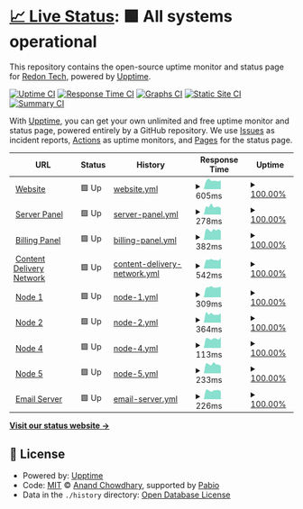 # [📈 Live Status](https://status.redon.tech): <!--live status--> **🟩 All systems operational**

This repository contains the open-source uptime monitor and status page for [Redon Tech](https://redon.tech), powered by [Upptime](https://github.com/upptime/upptime).

[![Uptime CI](https://github.com/Redon-Tech/status/workflows/Uptime%20CI/badge.svg)](https://github.com/Redon-Tech/status/actions?query=workflow%3A%22Uptime+CI%22)
[![Response Time CI](https://github.com/Redon-Tech/status/workflows/Response%20Time%20CI/badge.svg)](https://github.com/Redon-Tech/status/actions?query=workflow%3A%22Response+Time+CI%22)
[![Graphs CI](https://github.com/Redon-Tech/status/workflows/Graphs%20CI/badge.svg)](https://github.com/Redon-Tech/status/actions?query=workflow%3A%22Graphs+CI%22)
[![Static Site CI](https://github.com/Redon-Tech/status/workflows/Static%20Site%20CI/badge.svg)](https://github.com/Redon-Tech/status/actions?query=workflow%3A%22Static+Site+CI%22)
[![Summary CI](https://github.com/Redon-Tech/status/workflows/Summary%20CI/badge.svg)](https://github.com/Redon-Tech/status/actions?query=workflow%3A%22Summary+CI%22)

With [Upptime](https://upptime.js.org), you can get your own unlimited and free uptime monitor and status page, powered entirely by a GitHub repository. We use [Issues](https://github.com/Redon-Tech/status/issues) as incident reports, [Actions](https://github.com/Redon-Tech/status/actions) as uptime monitors, and [Pages](https://status.redon.tech) for the status page.

<!--start: status pages-->
<!-- This summary is generated by Upptime (https://github.com/upptime/upptime) -->
<!-- Do not edit this manually, your changes will be overwritten -->
<!-- prettier-ignore -->
| URL | Status | History | Response Time | Uptime |
| --- | ------ | ------- | ------------- | ------ |
| <img alt="" src="https://icons.duckduckgo.com/ip3/redon.tech.ico" height="13"> [Website](https://redon.tech) | 🟩 Up | [website.yml](https://github.com/Redon-Tech/status/commits/HEAD/history/website.yml) | <details><summary><img alt="Response time graph" src="./graphs/website/response-time-week.png" height="20"> 605ms</summary><br><a href="https://status.redon.tech/history/website"><img alt="Response time 966" src="https://img.shields.io/endpoint?url=https%3A%2F%2Fraw.githubusercontent.com%2FRedon-Tech%2Fstatus%2FHEAD%2Fapi%2Fwebsite%2Fresponse-time.json"></a><br><a href="https://status.redon.tech/history/website"><img alt="24-hour response time 580" src="https://img.shields.io/endpoint?url=https%3A%2F%2Fraw.githubusercontent.com%2FRedon-Tech%2Fstatus%2FHEAD%2Fapi%2Fwebsite%2Fresponse-time-day.json"></a><br><a href="https://status.redon.tech/history/website"><img alt="7-day response time 605" src="https://img.shields.io/endpoint?url=https%3A%2F%2Fraw.githubusercontent.com%2FRedon-Tech%2Fstatus%2FHEAD%2Fapi%2Fwebsite%2Fresponse-time-week.json"></a><br><a href="https://status.redon.tech/history/website"><img alt="30-day response time 633" src="https://img.shields.io/endpoint?url=https%3A%2F%2Fraw.githubusercontent.com%2FRedon-Tech%2Fstatus%2FHEAD%2Fapi%2Fwebsite%2Fresponse-time-month.json"></a><br><a href="https://status.redon.tech/history/website"><img alt="1-year response time 966" src="https://img.shields.io/endpoint?url=https%3A%2F%2Fraw.githubusercontent.com%2FRedon-Tech%2Fstatus%2FHEAD%2Fapi%2Fwebsite%2Fresponse-time-year.json"></a></details> | <details><summary><a href="https://status.redon.tech/history/website">100.00%</a></summary><a href="https://status.redon.tech/history/website"><img alt="All-time uptime 99.84%" src="https://img.shields.io/endpoint?url=https%3A%2F%2Fraw.githubusercontent.com%2FRedon-Tech%2Fstatus%2FHEAD%2Fapi%2Fwebsite%2Fuptime.json"></a><br><a href="https://status.redon.tech/history/website"><img alt="24-hour uptime 100.00%" src="https://img.shields.io/endpoint?url=https%3A%2F%2Fraw.githubusercontent.com%2FRedon-Tech%2Fstatus%2FHEAD%2Fapi%2Fwebsite%2Fuptime-day.json"></a><br><a href="https://status.redon.tech/history/website"><img alt="7-day uptime 100.00%" src="https://img.shields.io/endpoint?url=https%3A%2F%2Fraw.githubusercontent.com%2FRedon-Tech%2Fstatus%2FHEAD%2Fapi%2Fwebsite%2Fuptime-week.json"></a><br><a href="https://status.redon.tech/history/website"><img alt="30-day uptime 98.51%" src="https://img.shields.io/endpoint?url=https%3A%2F%2Fraw.githubusercontent.com%2FRedon-Tech%2Fstatus%2FHEAD%2Fapi%2Fwebsite%2Fuptime-month.json"></a><br><a href="https://status.redon.tech/history/website"><img alt="1-year uptime 99.84%" src="https://img.shields.io/endpoint?url=https%3A%2F%2Fraw.githubusercontent.com%2FRedon-Tech%2Fstatus%2FHEAD%2Fapi%2Fwebsite%2Fuptime-year.json"></a></details>
| <img alt="" src="https://icons.duckduckgo.com/ip3/panel.redon.tech.ico" height="13"> [Server Panel](https://panel.redon.tech) | 🟩 Up | [server-panel.yml](https://github.com/Redon-Tech/status/commits/HEAD/history/server-panel.yml) | <details><summary><img alt="Response time graph" src="./graphs/server-panel/response-time-week.png" height="20"> 278ms</summary><br><a href="https://status.redon.tech/history/server-panel"><img alt="Response time 201" src="https://img.shields.io/endpoint?url=https%3A%2F%2Fraw.githubusercontent.com%2FRedon-Tech%2Fstatus%2FHEAD%2Fapi%2Fserver-panel%2Fresponse-time.json"></a><br><a href="https://status.redon.tech/history/server-panel"><img alt="24-hour response time 296" src="https://img.shields.io/endpoint?url=https%3A%2F%2Fraw.githubusercontent.com%2FRedon-Tech%2Fstatus%2FHEAD%2Fapi%2Fserver-panel%2Fresponse-time-day.json"></a><br><a href="https://status.redon.tech/history/server-panel"><img alt="7-day response time 278" src="https://img.shields.io/endpoint?url=https%3A%2F%2Fraw.githubusercontent.com%2FRedon-Tech%2Fstatus%2FHEAD%2Fapi%2Fserver-panel%2Fresponse-time-week.json"></a><br><a href="https://status.redon.tech/history/server-panel"><img alt="30-day response time 243" src="https://img.shields.io/endpoint?url=https%3A%2F%2Fraw.githubusercontent.com%2FRedon-Tech%2Fstatus%2FHEAD%2Fapi%2Fserver-panel%2Fresponse-time-month.json"></a><br><a href="https://status.redon.tech/history/server-panel"><img alt="1-year response time 201" src="https://img.shields.io/endpoint?url=https%3A%2F%2Fraw.githubusercontent.com%2FRedon-Tech%2Fstatus%2FHEAD%2Fapi%2Fserver-panel%2Fresponse-time-year.json"></a></details> | <details><summary><a href="https://status.redon.tech/history/server-panel">100.00%</a></summary><a href="https://status.redon.tech/history/server-panel"><img alt="All-time uptime 100.00%" src="https://img.shields.io/endpoint?url=https%3A%2F%2Fraw.githubusercontent.com%2FRedon-Tech%2Fstatus%2FHEAD%2Fapi%2Fserver-panel%2Fuptime.json"></a><br><a href="https://status.redon.tech/history/server-panel"><img alt="24-hour uptime 100.00%" src="https://img.shields.io/endpoint?url=https%3A%2F%2Fraw.githubusercontent.com%2FRedon-Tech%2Fstatus%2FHEAD%2Fapi%2Fserver-panel%2Fuptime-day.json"></a><br><a href="https://status.redon.tech/history/server-panel"><img alt="7-day uptime 100.00%" src="https://img.shields.io/endpoint?url=https%3A%2F%2Fraw.githubusercontent.com%2FRedon-Tech%2Fstatus%2FHEAD%2Fapi%2Fserver-panel%2Fuptime-week.json"></a><br><a href="https://status.redon.tech/history/server-panel"><img alt="30-day uptime 100.00%" src="https://img.shields.io/endpoint?url=https%3A%2F%2Fraw.githubusercontent.com%2FRedon-Tech%2Fstatus%2FHEAD%2Fapi%2Fserver-panel%2Fuptime-month.json"></a><br><a href="https://status.redon.tech/history/server-panel"><img alt="1-year uptime 100.00%" src="https://img.shields.io/endpoint?url=https%3A%2F%2Fraw.githubusercontent.com%2FRedon-Tech%2Fstatus%2FHEAD%2Fapi%2Fserver-panel%2Fuptime-year.json"></a></details>
| <img alt="" src="https://icons.duckduckgo.com/ip3/billing.redon.tech.ico" height="13"> [Billing Panel](https://billing.redon.tech) | 🟩 Up | [billing-panel.yml](https://github.com/Redon-Tech/status/commits/HEAD/history/billing-panel.yml) | <details><summary><img alt="Response time graph" src="./graphs/billing-panel/response-time-week.png" height="20"> 382ms</summary><br><a href="https://status.redon.tech/history/billing-panel"><img alt="Response time 325" src="https://img.shields.io/endpoint?url=https%3A%2F%2Fraw.githubusercontent.com%2FRedon-Tech%2Fstatus%2FHEAD%2Fapi%2Fbilling-panel%2Fresponse-time.json"></a><br><a href="https://status.redon.tech/history/billing-panel"><img alt="24-hour response time 383" src="https://img.shields.io/endpoint?url=https%3A%2F%2Fraw.githubusercontent.com%2FRedon-Tech%2Fstatus%2FHEAD%2Fapi%2Fbilling-panel%2Fresponse-time-day.json"></a><br><a href="https://status.redon.tech/history/billing-panel"><img alt="7-day response time 382" src="https://img.shields.io/endpoint?url=https%3A%2F%2Fraw.githubusercontent.com%2FRedon-Tech%2Fstatus%2FHEAD%2Fapi%2Fbilling-panel%2Fresponse-time-week.json"></a><br><a href="https://status.redon.tech/history/billing-panel"><img alt="30-day response time 363" src="https://img.shields.io/endpoint?url=https%3A%2F%2Fraw.githubusercontent.com%2FRedon-Tech%2Fstatus%2FHEAD%2Fapi%2Fbilling-panel%2Fresponse-time-month.json"></a><br><a href="https://status.redon.tech/history/billing-panel"><img alt="1-year response time 325" src="https://img.shields.io/endpoint?url=https%3A%2F%2Fraw.githubusercontent.com%2FRedon-Tech%2Fstatus%2FHEAD%2Fapi%2Fbilling-panel%2Fresponse-time-year.json"></a></details> | <details><summary><a href="https://status.redon.tech/history/billing-panel">100.00%</a></summary><a href="https://status.redon.tech/history/billing-panel"><img alt="All-time uptime 99.37%" src="https://img.shields.io/endpoint?url=https%3A%2F%2Fraw.githubusercontent.com%2FRedon-Tech%2Fstatus%2FHEAD%2Fapi%2Fbilling-panel%2Fuptime.json"></a><br><a href="https://status.redon.tech/history/billing-panel"><img alt="24-hour uptime 100.00%" src="https://img.shields.io/endpoint?url=https%3A%2F%2Fraw.githubusercontent.com%2FRedon-Tech%2Fstatus%2FHEAD%2Fapi%2Fbilling-panel%2Fuptime-day.json"></a><br><a href="https://status.redon.tech/history/billing-panel"><img alt="7-day uptime 100.00%" src="https://img.shields.io/endpoint?url=https%3A%2F%2Fraw.githubusercontent.com%2FRedon-Tech%2Fstatus%2FHEAD%2Fapi%2Fbilling-panel%2Fuptime-week.json"></a><br><a href="https://status.redon.tech/history/billing-panel"><img alt="30-day uptime 100.00%" src="https://img.shields.io/endpoint?url=https%3A%2F%2Fraw.githubusercontent.com%2FRedon-Tech%2Fstatus%2FHEAD%2Fapi%2Fbilling-panel%2Fuptime-month.json"></a><br><a href="https://status.redon.tech/history/billing-panel"><img alt="1-year uptime 99.37%" src="https://img.shields.io/endpoint?url=https%3A%2F%2Fraw.githubusercontent.com%2FRedon-Tech%2Fstatus%2FHEAD%2Fapi%2Fbilling-panel%2Fuptime-year.json"></a></details>
| <img alt="" src="https://icons.duckduckgo.com/ip3/cdn.redon.tech.ico" height="13"> [Content Delivery Network](https://cdn.redon.tech) | 🟩 Up | [content-delivery-network.yml](https://github.com/Redon-Tech/status/commits/HEAD/history/content-delivery-network.yml) | <details><summary><img alt="Response time graph" src="./graphs/content-delivery-network/response-time-week.png" height="20"> 542ms</summary><br><a href="https://status.redon.tech/history/content-delivery-network"><img alt="Response time 621" src="https://img.shields.io/endpoint?url=https%3A%2F%2Fraw.githubusercontent.com%2FRedon-Tech%2Fstatus%2FHEAD%2Fapi%2Fcontent-delivery-network%2Fresponse-time.json"></a><br><a href="https://status.redon.tech/history/content-delivery-network"><img alt="24-hour response time 497" src="https://img.shields.io/endpoint?url=https%3A%2F%2Fraw.githubusercontent.com%2FRedon-Tech%2Fstatus%2FHEAD%2Fapi%2Fcontent-delivery-network%2Fresponse-time-day.json"></a><br><a href="https://status.redon.tech/history/content-delivery-network"><img alt="7-day response time 542" src="https://img.shields.io/endpoint?url=https%3A%2F%2Fraw.githubusercontent.com%2FRedon-Tech%2Fstatus%2FHEAD%2Fapi%2Fcontent-delivery-network%2Fresponse-time-week.json"></a><br><a href="https://status.redon.tech/history/content-delivery-network"><img alt="30-day response time 594" src="https://img.shields.io/endpoint?url=https%3A%2F%2Fraw.githubusercontent.com%2FRedon-Tech%2Fstatus%2FHEAD%2Fapi%2Fcontent-delivery-network%2Fresponse-time-month.json"></a><br><a href="https://status.redon.tech/history/content-delivery-network"><img alt="1-year response time 621" src="https://img.shields.io/endpoint?url=https%3A%2F%2Fraw.githubusercontent.com%2FRedon-Tech%2Fstatus%2FHEAD%2Fapi%2Fcontent-delivery-network%2Fresponse-time-year.json"></a></details> | <details><summary><a href="https://status.redon.tech/history/content-delivery-network">100.00%</a></summary><a href="https://status.redon.tech/history/content-delivery-network"><img alt="All-time uptime 99.33%" src="https://img.shields.io/endpoint?url=https%3A%2F%2Fraw.githubusercontent.com%2FRedon-Tech%2Fstatus%2FHEAD%2Fapi%2Fcontent-delivery-network%2Fuptime.json"></a><br><a href="https://status.redon.tech/history/content-delivery-network"><img alt="24-hour uptime 100.00%" src="https://img.shields.io/endpoint?url=https%3A%2F%2Fraw.githubusercontent.com%2FRedon-Tech%2Fstatus%2FHEAD%2Fapi%2Fcontent-delivery-network%2Fuptime-day.json"></a><br><a href="https://status.redon.tech/history/content-delivery-network"><img alt="7-day uptime 100.00%" src="https://img.shields.io/endpoint?url=https%3A%2F%2Fraw.githubusercontent.com%2FRedon-Tech%2Fstatus%2FHEAD%2Fapi%2Fcontent-delivery-network%2Fuptime-week.json"></a><br><a href="https://status.redon.tech/history/content-delivery-network"><img alt="30-day uptime 100.00%" src="https://img.shields.io/endpoint?url=https%3A%2F%2Fraw.githubusercontent.com%2FRedon-Tech%2Fstatus%2FHEAD%2Fapi%2Fcontent-delivery-network%2Fuptime-month.json"></a><br><a href="https://status.redon.tech/history/content-delivery-network"><img alt="1-year uptime 99.33%" src="https://img.shields.io/endpoint?url=https%3A%2F%2Fraw.githubusercontent.com%2FRedon-Tech%2Fstatus%2FHEAD%2Fapi%2Fcontent-delivery-network%2Fuptime-year.json"></a></details>
| <img alt="" src="https://icons.duckduckgo.com/ip3/node1.redon.tech.ico" height="13"> [Node 1](https://node1.redon.tech:8080) | 🟩 Up | [node-1.yml](https://github.com/Redon-Tech/status/commits/HEAD/history/node-1.yml) | <details><summary><img alt="Response time graph" src="./graphs/node-1/response-time-week.png" height="20"> 309ms</summary><br><a href="https://status.redon.tech/history/node-1"><img alt="Response time 353" src="https://img.shields.io/endpoint?url=https%3A%2F%2Fraw.githubusercontent.com%2FRedon-Tech%2Fstatus%2FHEAD%2Fapi%2Fnode-1%2Fresponse-time.json"></a><br><a href="https://status.redon.tech/history/node-1"><img alt="24-hour response time 283" src="https://img.shields.io/endpoint?url=https%3A%2F%2Fraw.githubusercontent.com%2FRedon-Tech%2Fstatus%2FHEAD%2Fapi%2Fnode-1%2Fresponse-time-day.json"></a><br><a href="https://status.redon.tech/history/node-1"><img alt="7-day response time 309" src="https://img.shields.io/endpoint?url=https%3A%2F%2Fraw.githubusercontent.com%2FRedon-Tech%2Fstatus%2FHEAD%2Fapi%2Fnode-1%2Fresponse-time-week.json"></a><br><a href="https://status.redon.tech/history/node-1"><img alt="30-day response time 344" src="https://img.shields.io/endpoint?url=https%3A%2F%2Fraw.githubusercontent.com%2FRedon-Tech%2Fstatus%2FHEAD%2Fapi%2Fnode-1%2Fresponse-time-month.json"></a><br><a href="https://status.redon.tech/history/node-1"><img alt="1-year response time 353" src="https://img.shields.io/endpoint?url=https%3A%2F%2Fraw.githubusercontent.com%2FRedon-Tech%2Fstatus%2FHEAD%2Fapi%2Fnode-1%2Fresponse-time-year.json"></a></details> | <details><summary><a href="https://status.redon.tech/history/node-1">100.00%</a></summary><a href="https://status.redon.tech/history/node-1"><img alt="All-time uptime 99.08%" src="https://img.shields.io/endpoint?url=https%3A%2F%2Fraw.githubusercontent.com%2FRedon-Tech%2Fstatus%2FHEAD%2Fapi%2Fnode-1%2Fuptime.json"></a><br><a href="https://status.redon.tech/history/node-1"><img alt="24-hour uptime 100.00%" src="https://img.shields.io/endpoint?url=https%3A%2F%2Fraw.githubusercontent.com%2FRedon-Tech%2Fstatus%2FHEAD%2Fapi%2Fnode-1%2Fuptime-day.json"></a><br><a href="https://status.redon.tech/history/node-1"><img alt="7-day uptime 100.00%" src="https://img.shields.io/endpoint?url=https%3A%2F%2Fraw.githubusercontent.com%2FRedon-Tech%2Fstatus%2FHEAD%2Fapi%2Fnode-1%2Fuptime-week.json"></a><br><a href="https://status.redon.tech/history/node-1"><img alt="30-day uptime 98.70%" src="https://img.shields.io/endpoint?url=https%3A%2F%2Fraw.githubusercontent.com%2FRedon-Tech%2Fstatus%2FHEAD%2Fapi%2Fnode-1%2Fuptime-month.json"></a><br><a href="https://status.redon.tech/history/node-1"><img alt="1-year uptime 99.08%" src="https://img.shields.io/endpoint?url=https%3A%2F%2Fraw.githubusercontent.com%2FRedon-Tech%2Fstatus%2FHEAD%2Fapi%2Fnode-1%2Fuptime-year.json"></a></details>
| <img alt="" src="https://icons.duckduckgo.com/ip3/node2.redon.tech.ico" height="13"> [Node 2](https://node2.redon.tech:8080) | 🟩 Up | [node-2.yml](https://github.com/Redon-Tech/status/commits/HEAD/history/node-2.yml) | <details><summary><img alt="Response time graph" src="./graphs/node-2/response-time-week.png" height="20"> 364ms</summary><br><a href="https://status.redon.tech/history/node-2"><img alt="Response time 395" src="https://img.shields.io/endpoint?url=https%3A%2F%2Fraw.githubusercontent.com%2FRedon-Tech%2Fstatus%2FHEAD%2Fapi%2Fnode-2%2Fresponse-time.json"></a><br><a href="https://status.redon.tech/history/node-2"><img alt="24-hour response time 337" src="https://img.shields.io/endpoint?url=https%3A%2F%2Fraw.githubusercontent.com%2FRedon-Tech%2Fstatus%2FHEAD%2Fapi%2Fnode-2%2Fresponse-time-day.json"></a><br><a href="https://status.redon.tech/history/node-2"><img alt="7-day response time 364" src="https://img.shields.io/endpoint?url=https%3A%2F%2Fraw.githubusercontent.com%2FRedon-Tech%2Fstatus%2FHEAD%2Fapi%2Fnode-2%2Fresponse-time-week.json"></a><br><a href="https://status.redon.tech/history/node-2"><img alt="30-day response time 406" src="https://img.shields.io/endpoint?url=https%3A%2F%2Fraw.githubusercontent.com%2FRedon-Tech%2Fstatus%2FHEAD%2Fapi%2Fnode-2%2Fresponse-time-month.json"></a><br><a href="https://status.redon.tech/history/node-2"><img alt="1-year response time 395" src="https://img.shields.io/endpoint?url=https%3A%2F%2Fraw.githubusercontent.com%2FRedon-Tech%2Fstatus%2FHEAD%2Fapi%2Fnode-2%2Fresponse-time-year.json"></a></details> | <details><summary><a href="https://status.redon.tech/history/node-2">100.00%</a></summary><a href="https://status.redon.tech/history/node-2"><img alt="All-time uptime 97.37%" src="https://img.shields.io/endpoint?url=https%3A%2F%2Fraw.githubusercontent.com%2FRedon-Tech%2Fstatus%2FHEAD%2Fapi%2Fnode-2%2Fuptime.json"></a><br><a href="https://status.redon.tech/history/node-2"><img alt="24-hour uptime 100.00%" src="https://img.shields.io/endpoint?url=https%3A%2F%2Fraw.githubusercontent.com%2FRedon-Tech%2Fstatus%2FHEAD%2Fapi%2Fnode-2%2Fuptime-day.json"></a><br><a href="https://status.redon.tech/history/node-2"><img alt="7-day uptime 100.00%" src="https://img.shields.io/endpoint?url=https%3A%2F%2Fraw.githubusercontent.com%2FRedon-Tech%2Fstatus%2FHEAD%2Fapi%2Fnode-2%2Fuptime-week.json"></a><br><a href="https://status.redon.tech/history/node-2"><img alt="30-day uptime 98.70%" src="https://img.shields.io/endpoint?url=https%3A%2F%2Fraw.githubusercontent.com%2FRedon-Tech%2Fstatus%2FHEAD%2Fapi%2Fnode-2%2Fuptime-month.json"></a><br><a href="https://status.redon.tech/history/node-2"><img alt="1-year uptime 97.37%" src="https://img.shields.io/endpoint?url=https%3A%2F%2Fraw.githubusercontent.com%2FRedon-Tech%2Fstatus%2FHEAD%2Fapi%2Fnode-2%2Fuptime-year.json"></a></details>
| <img alt="" src="https://icons.duckduckgo.com/ip3/node4.redon.tech.ico" height="13"> [Node 4](https://node4.redon.tech:8080) | 🟩 Up | [node-4.yml](https://github.com/Redon-Tech/status/commits/HEAD/history/node-4.yml) | <details><summary><img alt="Response time graph" src="./graphs/node-4/response-time-week.png" height="20"> 113ms</summary><br><a href="https://status.redon.tech/history/node-4"><img alt="Response time 147" src="https://img.shields.io/endpoint?url=https%3A%2F%2Fraw.githubusercontent.com%2FRedon-Tech%2Fstatus%2FHEAD%2Fapi%2Fnode-4%2Fresponse-time.json"></a><br><a href="https://status.redon.tech/history/node-4"><img alt="24-hour response time 101" src="https://img.shields.io/endpoint?url=https%3A%2F%2Fraw.githubusercontent.com%2FRedon-Tech%2Fstatus%2FHEAD%2Fapi%2Fnode-4%2Fresponse-time-day.json"></a><br><a href="https://status.redon.tech/history/node-4"><img alt="7-day response time 113" src="https://img.shields.io/endpoint?url=https%3A%2F%2Fraw.githubusercontent.com%2FRedon-Tech%2Fstatus%2FHEAD%2Fapi%2Fnode-4%2Fresponse-time-week.json"></a><br><a href="https://status.redon.tech/history/node-4"><img alt="30-day response time 133" src="https://img.shields.io/endpoint?url=https%3A%2F%2Fraw.githubusercontent.com%2FRedon-Tech%2Fstatus%2FHEAD%2Fapi%2Fnode-4%2Fresponse-time-month.json"></a><br><a href="https://status.redon.tech/history/node-4"><img alt="1-year response time 147" src="https://img.shields.io/endpoint?url=https%3A%2F%2Fraw.githubusercontent.com%2FRedon-Tech%2Fstatus%2FHEAD%2Fapi%2Fnode-4%2Fresponse-time-year.json"></a></details> | <details><summary><a href="https://status.redon.tech/history/node-4">100.00%</a></summary><a href="https://status.redon.tech/history/node-4"><img alt="All-time uptime 99.10%" src="https://img.shields.io/endpoint?url=https%3A%2F%2Fraw.githubusercontent.com%2FRedon-Tech%2Fstatus%2FHEAD%2Fapi%2Fnode-4%2Fuptime.json"></a><br><a href="https://status.redon.tech/history/node-4"><img alt="24-hour uptime 100.00%" src="https://img.shields.io/endpoint?url=https%3A%2F%2Fraw.githubusercontent.com%2FRedon-Tech%2Fstatus%2FHEAD%2Fapi%2Fnode-4%2Fuptime-day.json"></a><br><a href="https://status.redon.tech/history/node-4"><img alt="7-day uptime 100.00%" src="https://img.shields.io/endpoint?url=https%3A%2F%2Fraw.githubusercontent.com%2FRedon-Tech%2Fstatus%2FHEAD%2Fapi%2Fnode-4%2Fuptime-week.json"></a><br><a href="https://status.redon.tech/history/node-4"><img alt="30-day uptime 98.51%" src="https://img.shields.io/endpoint?url=https%3A%2F%2Fraw.githubusercontent.com%2FRedon-Tech%2Fstatus%2FHEAD%2Fapi%2Fnode-4%2Fuptime-month.json"></a><br><a href="https://status.redon.tech/history/node-4"><img alt="1-year uptime 99.10%" src="https://img.shields.io/endpoint?url=https%3A%2F%2Fraw.githubusercontent.com%2FRedon-Tech%2Fstatus%2FHEAD%2Fapi%2Fnode-4%2Fuptime-year.json"></a></details>
| <img alt="" src="https://icons.duckduckgo.com/ip3/node5.redon.tech.ico" height="13"> [Node 5](https://node5.redon.tech:8080) | 🟩 Up | [node-5.yml](https://github.com/Redon-Tech/status/commits/HEAD/history/node-5.yml) | <details><summary><img alt="Response time graph" src="./graphs/node-5/response-time-week.png" height="20"> 233ms</summary><br><a href="https://status.redon.tech/history/node-5"><img alt="Response time 186" src="https://img.shields.io/endpoint?url=https%3A%2F%2Fraw.githubusercontent.com%2FRedon-Tech%2Fstatus%2FHEAD%2Fapi%2Fnode-5%2Fresponse-time.json"></a><br><a href="https://status.redon.tech/history/node-5"><img alt="24-hour response time 238" src="https://img.shields.io/endpoint?url=https%3A%2F%2Fraw.githubusercontent.com%2FRedon-Tech%2Fstatus%2FHEAD%2Fapi%2Fnode-5%2Fresponse-time-day.json"></a><br><a href="https://status.redon.tech/history/node-5"><img alt="7-day response time 233" src="https://img.shields.io/endpoint?url=https%3A%2F%2Fraw.githubusercontent.com%2FRedon-Tech%2Fstatus%2FHEAD%2Fapi%2Fnode-5%2Fresponse-time-week.json"></a><br><a href="https://status.redon.tech/history/node-5"><img alt="30-day response time 211" src="https://img.shields.io/endpoint?url=https%3A%2F%2Fraw.githubusercontent.com%2FRedon-Tech%2Fstatus%2FHEAD%2Fapi%2Fnode-5%2Fresponse-time-month.json"></a><br><a href="https://status.redon.tech/history/node-5"><img alt="1-year response time 186" src="https://img.shields.io/endpoint?url=https%3A%2F%2Fraw.githubusercontent.com%2FRedon-Tech%2Fstatus%2FHEAD%2Fapi%2Fnode-5%2Fresponse-time-year.json"></a></details> | <details><summary><a href="https://status.redon.tech/history/node-5">100.00%</a></summary><a href="https://status.redon.tech/history/node-5"><img alt="All-time uptime 99.29%" src="https://img.shields.io/endpoint?url=https%3A%2F%2Fraw.githubusercontent.com%2FRedon-Tech%2Fstatus%2FHEAD%2Fapi%2Fnode-5%2Fuptime.json"></a><br><a href="https://status.redon.tech/history/node-5"><img alt="24-hour uptime 100.00%" src="https://img.shields.io/endpoint?url=https%3A%2F%2Fraw.githubusercontent.com%2FRedon-Tech%2Fstatus%2FHEAD%2Fapi%2Fnode-5%2Fuptime-day.json"></a><br><a href="https://status.redon.tech/history/node-5"><img alt="7-day uptime 100.00%" src="https://img.shields.io/endpoint?url=https%3A%2F%2Fraw.githubusercontent.com%2FRedon-Tech%2Fstatus%2FHEAD%2Fapi%2Fnode-5%2Fuptime-week.json"></a><br><a href="https://status.redon.tech/history/node-5"><img alt="30-day uptime 100.00%" src="https://img.shields.io/endpoint?url=https%3A%2F%2Fraw.githubusercontent.com%2FRedon-Tech%2Fstatus%2FHEAD%2Fapi%2Fnode-5%2Fuptime-month.json"></a><br><a href="https://status.redon.tech/history/node-5"><img alt="1-year uptime 99.29%" src="https://img.shields.io/endpoint?url=https%3A%2F%2Fraw.githubusercontent.com%2FRedon-Tech%2Fstatus%2FHEAD%2Fapi%2Fnode-5%2Fuptime-year.json"></a></details>
| <img alt="" src="https://icons.duckduckgo.com/ip3/mail.redon.tech.ico" height="13"> [Email Server](https://mail.redon.tech) | 🟩 Up | [email-server.yml](https://github.com/Redon-Tech/status/commits/HEAD/history/email-server.yml) | <details><summary><img alt="Response time graph" src="./graphs/email-server/response-time-week.png" height="20"> 226ms</summary><br><a href="https://status.redon.tech/history/email-server"><img alt="Response time 170" src="https://img.shields.io/endpoint?url=https%3A%2F%2Fraw.githubusercontent.com%2FRedon-Tech%2Fstatus%2FHEAD%2Fapi%2Femail-server%2Fresponse-time.json"></a><br><a href="https://status.redon.tech/history/email-server"><img alt="24-hour response time 238" src="https://img.shields.io/endpoint?url=https%3A%2F%2Fraw.githubusercontent.com%2FRedon-Tech%2Fstatus%2FHEAD%2Fapi%2Femail-server%2Fresponse-time-day.json"></a><br><a href="https://status.redon.tech/history/email-server"><img alt="7-day response time 226" src="https://img.shields.io/endpoint?url=https%3A%2F%2Fraw.githubusercontent.com%2FRedon-Tech%2Fstatus%2FHEAD%2Fapi%2Femail-server%2Fresponse-time-week.json"></a><br><a href="https://status.redon.tech/history/email-server"><img alt="30-day response time 205" src="https://img.shields.io/endpoint?url=https%3A%2F%2Fraw.githubusercontent.com%2FRedon-Tech%2Fstatus%2FHEAD%2Fapi%2Femail-server%2Fresponse-time-month.json"></a><br><a href="https://status.redon.tech/history/email-server"><img alt="1-year response time 170" src="https://img.shields.io/endpoint?url=https%3A%2F%2Fraw.githubusercontent.com%2FRedon-Tech%2Fstatus%2FHEAD%2Fapi%2Femail-server%2Fresponse-time-year.json"></a></details> | <details><summary><a href="https://status.redon.tech/history/email-server">100.00%</a></summary><a href="https://status.redon.tech/history/email-server"><img alt="All-time uptime 100.00%" src="https://img.shields.io/endpoint?url=https%3A%2F%2Fraw.githubusercontent.com%2FRedon-Tech%2Fstatus%2FHEAD%2Fapi%2Femail-server%2Fuptime.json"></a><br><a href="https://status.redon.tech/history/email-server"><img alt="24-hour uptime 100.00%" src="https://img.shields.io/endpoint?url=https%3A%2F%2Fraw.githubusercontent.com%2FRedon-Tech%2Fstatus%2FHEAD%2Fapi%2Femail-server%2Fuptime-day.json"></a><br><a href="https://status.redon.tech/history/email-server"><img alt="7-day uptime 100.00%" src="https://img.shields.io/endpoint?url=https%3A%2F%2Fraw.githubusercontent.com%2FRedon-Tech%2Fstatus%2FHEAD%2Fapi%2Femail-server%2Fuptime-week.json"></a><br><a href="https://status.redon.tech/history/email-server"><img alt="30-day uptime 100.00%" src="https://img.shields.io/endpoint?url=https%3A%2F%2Fraw.githubusercontent.com%2FRedon-Tech%2Fstatus%2FHEAD%2Fapi%2Femail-server%2Fuptime-month.json"></a><br><a href="https://status.redon.tech/history/email-server"><img alt="1-year uptime 100.00%" src="https://img.shields.io/endpoint?url=https%3A%2F%2Fraw.githubusercontent.com%2FRedon-Tech%2Fstatus%2FHEAD%2Fapi%2Femail-server%2Fuptime-year.json"></a></details>

<!--end: status pages-->

[**Visit our status website →**](https://status.redon.tech)

## 📄 License

- Powered by: [Upptime](https://github.com/upptime/upptime)
- Code: [MIT](./LICENSE) © [Anand Chowdhary](https://anandchowdhary.com), supported by [Pabio](https://pabio.com)
- Data in the `./history` directory: [Open Database License](https://opendatacommons.org/licenses/odbl/1-0/)

